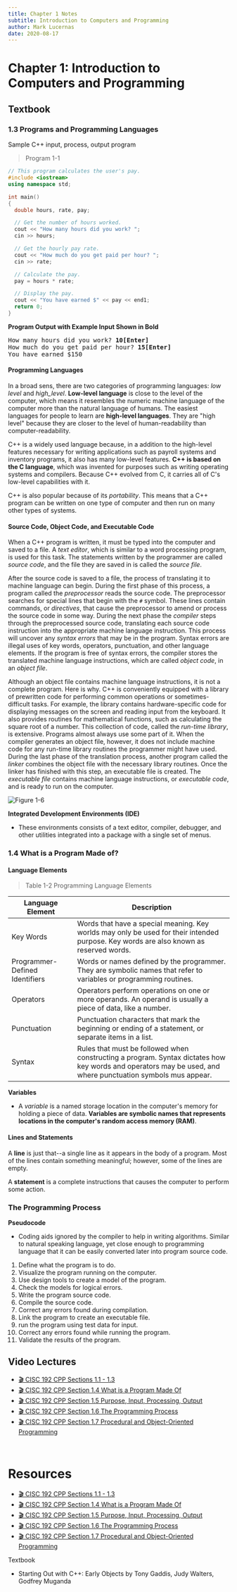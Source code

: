 ```yaml
---
title: Chapter 1 Notes
subtitle: Introduction to Computers and Programming
author: Mark Lucernas
date: 2020-08-17
---
```



# Chapter 1: Introduction to Computers and Programming

## Textbook

### 1.3 Programs and Programming Languages

Sample C++ input, process, output program

> Program 1-1

```cpp
// This program calculates the user's pay.
#include <iostream>
using namespace std;

int main()
{
  double hours, rate, pay;

  // Get the number of hours worked.
  cout << "How many hours did you work? ";
  cin >> hours;

  // Get the hourly pay rate.
  cout << "How much do you get paid per hour? ";
  cin >> rate;

  // Calculate the pay.
  pay = hours * rate;

  // Display the pay.
  cout << "You have earned $" << pay << end1;
  return 0;
}
```

**Program Output with Example Input Shown in Bold**
<pre>
How many hours did you work? <b>10[Enter]</b>
How much do you get paid per hour? <b>15[Enter]</b>
You have earned $150
</pre>

#### Programming Languages

In a broad sens, there are two categories of programming languages: _low level_
and _high_level_. **Low-level language** is close to the level of the computer,
which means it resembles the numeric machine language of the computer more than
the natural language of humans. The easiest languages for people to learn are
**high-level languages**. They are "high level" because they are closer to the
level of human-readability than computer-readability.

C++ is a widely used language because, in a addition to the high-level features
necessary for writing applications such as payroll systems and inventory
programs, it also has many low-level features. **C++ is based on the C
language**, which was invented for purposes such as writing operating systems
and compilers. Because C++ evolved from C, it carries all of C's low-level
capabilities with it.

C++ is also popular because of its _portability_. This means that a C++ program
can be written on one type of computer and then run on many other types of
systems.

#### Source Code, Object Code, and Executable Code

When a C++ program is written, it must be typed into the computer and saved to a
file.  A _text editor_, which is similar to a word processing program, is used
for this task. The statements written by the programmer are called _source
code_, and the file they are saved in is called the _source file_.

After the source code is saved to a file, the process of translating it to
machine language can begin.  During the first phase of this process, a program
called the _preprocessor_ reads the source code. The preprocessor searches for
special lines that begin with the `#` symbol. These lines contain commands, or
_directives_, that cause the preprocessor to amend or process the source code in
some way. During the next phase the _compiler_ steps through the preprocessed
source code, translating each source code instruction into the appropriate
machine language instruction. This process will uncover any _syntax errors_ that
may be in the program. Syntax errors are illegal uses of key words, operators,
punctuation, and other language elements. If the program is free of syntax
errors, the compiler stores the translated machine language instructions, which
are called _object code_, in an _object file_.

Although an object file contains machine language instructions, it is not a
complete program. Here is why. C++ is conveniently equipped with a library of
prewritten code for performing common operations or sometimes-difficult tasks.
For example, the library contains hardware-specific code for displaying messages
on the screen and reading input from the keyboard.  It also provides routines
for mathematical functions, such as calculating the square root of a number.
This collection of code, called the _run-time library_, is extensive.  Programs
almost always use some part of it.  When the compiler generates an object file,
however, it does not include machine code for any run-time library routines the
programmer might have used. During the last phase of the translation process,
another program called the _linker_ combines the object file with the necessary
library routines. Once the linker has finished with this step, an executable
file is created. The _executable file_ contains machine language instructions,
or _executable code_, and is ready to run on the computer.

![Figure 1-6](../../../../../files/fall-2020/CISC-192/chapter-1/figure_1-6.png)

<a name="integrated-development-environments-term">**Integrated Development Environments (IDE)**</a>

- These environments consists of a text editor, compiler, debugger, and other
  utilities integrated into a package with a single set of menus.


### 1.4 What is a Program Made of?

#### Language Elements

> Table 1-2 Programming Language Elements

| Language Element               | Description                                                                                                                                                 |
|--------------------------------|-------------------------------------------------------------------------------------------------------------------------------------------------------------|
| Key Words                      | Words that have a special meaning. Key worlds may only be used for their intended purpose. Key words are also known as reserved words.                      |
| Programmer-Defined Identifiers | Words or names defined by the programmer. They are symbolic names that refer to variables or programming routines.                                          |
| Operators                      | Operators perform operations on one or more operands. An operand is usually a piece of data, like a number.                                                 |
| Punctuation                    | Punctuation characters that mark the beginning or ending of a statement, or separate items in a list.                                                       |
| Syntax                         | Rules that must be followed when constructing a program. Syntax dictates how key words and operators may be used, and where punctuation symbols mus appear. |

<a name="variables-term">**Variables**</a>

- A _variable_ is a named storage location in the computer's memory for holding
  a piece of data. **Variables are symbolic names that represents locations in
  the computer's random access memory (RAM)**.


#### Lines and Statements

A **line** is just that--a single line as it appears in the body of a program.
Most of the lines contain something meaningful; however, some of the lines are
empty.

A **statement** is a complete instructions that causes the computer to perform
some action.


### The Programming Process

<a name="pseudocode-term">**Pseudocode**</a>

- Coding aids ignored by the compiler to help in writing algorithms. Similar to
  natural speaking language, yet close enough to programming language that it
  can be easily converted later into program source code.


1. Define what the program is to do.
2. Visualize the program running on the computer.
3. Use design tools to create a model of the program.
4. Check the models for logical errors.
5. Write the program source code.
6. Compile the source code.
7. Correct any errors found during compilation.
8. Link the program to create an executable file.
9. run the program using test data for input.
10. Correct any errors found while running the program.
11. Validate the results of the program.


## Video Lectures

- [🎬 CISC 192 CPP Sections 1.1 - 1.3](https://www.youtube.com/watch?v=A0J3kgf-TLw)
- [🎬 CISC 192 CPP Section 1.4 What is a Program Made Of](https://www.youtube.com/watch?v=SsNzFXgggIg)
- [🎬 CISC 192 CPP Section 1.5 Purpose, Input, Processing, Output](https://www.youtube.com/watch?v=51uWnPDjIIE)
- [🎬 CISC 192 CPP Section 1.6 The Programming Process](https://www.youtube.com/watch?v=f_wvPJBeo-c)
- [🎬 CISC 192 CPP Section 1.7 Procedural and Object-Oriented Programming](https://www.youtube.com/watch?v=GhzTpLj4coA)


<br>

# Resources

- [🎬 CISC 192 CPP Sections 1.1 - 1.3](https://www.youtube.com/watch?v=A0J3kgf-TLw)
- [🎬 CISC 192 CPP Section 1.4 What is a Program Made Of](https://www.youtube.com/watch?v=SsNzFXgggIg)
- [🎬 CISC 192 CPP Section 1.5 Purpose, Input, Processing, Output](https://www.youtube.com/watch?v=51uWnPDjIIE)
- [🎬 CISC 192 CPP Section 1.6 The Programming Process](https://www.youtube.com/watch?v=f_wvPJBeo-c)
- [🎬 CISC 192 CPP Section 1.7 Procedural and Object-Oriented Programming](https://www.youtube.com/watch?v=GhzTpLj4coA)


Textbook

- Starting Out with C++: Early Objects by Tony Gaddis, Judy Walters, Godfrey
  Muganda

